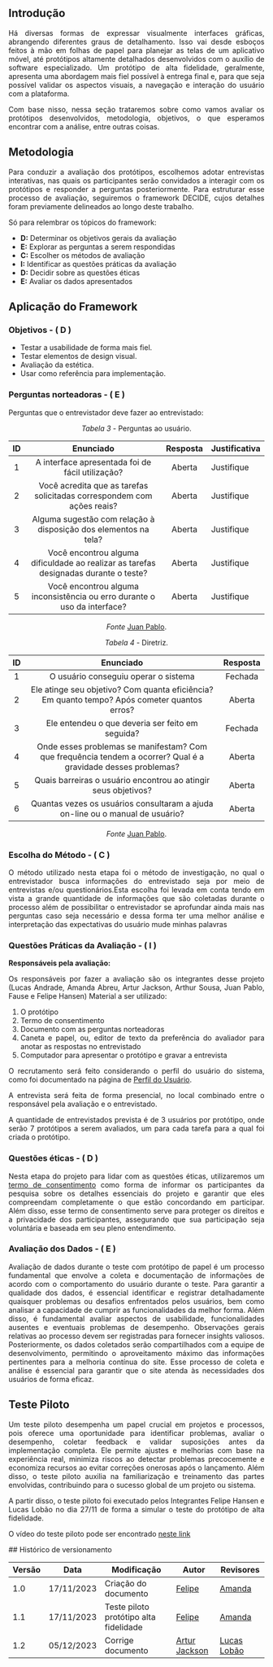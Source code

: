 ## Introdução

<div style="text-align: justify">

Há diversas formas de expressar visualmente interfaces gráficas, abrangendo diferentes graus de detalhamento. Isso vai desde esboços feitos à mão em folhas de papel para planejar as telas de um aplicativo móvel, até protótipos altamente detalhados desenvolvidos com o auxílio de software especializado. Um protótipo de alta fidelidade, geralmente, apresenta uma abordagem mais fiel possível à entrega final e, para que seja possível validar os aspectos visuais, a navegação e interação do usuário com a plataforma.


Com base nisso, nessa seção trataremos sobre como vamos avaliar os protótipos desenvolvidos, metodologia, objetivos, o que esperamos encontrar com a análise, entre outras coisas.

## Metodologia

Para conduzir a avaliação dos protótipos, escolhemos adotar entrevistas interativas, nas quais os participantes serão convidados a interagir com os protótipos e responder a perguntas posteriormente. Para estruturar esse processo de avaliação, seguiremos o framework DECIDE, cujos detalhes foram previamente delineados ao longo deste trabalho.

Só para relembrar os tópicos do framework:

 - **D:** Determinar os objetivos gerais da avaliação
 - **E:** Explorar as perguntas a serem respondidas
 - **C:** Escolher os métodos de avaliação
 - **I:** Identificar as questões práticas da avaliação
 - **D:** Decidir sobre as questões éticas
 - **E:** Avaliar os dados apresentados

</div>

## Aplicação do Framework

### Objetivos - ( D )

- Testar a usabilidade de forma mais fiel.
- Testar elementos de design visual.
- Avaliação da estética.
- Usar como referência para implementação.

### Perguntas norteadoras - ( E )

Perguntas que o entrevistador deve fazer ao entrevistado:


<center>

*Tabela 3* - Perguntas ao usuário.

| ID | Enunciado| Resposta| Justificativa |
| :---: | :----------------------------------------------------------: | :-----------------:|:------------|
|   1   |   A interface apresentada foi de fácil utilização?        |     Aberta         | Justifique |
|   2   |  Você acredita que as tarefas solicitadas correspondem com ações reais?         |     Aberta         | Justifique |
|   3   |  Alguma sugestão com relação à disposição dos elementos na tela?        |     Aberta         | Justifique |
|   4   |  Você encontrou alguma dificuldade ao realizar as tarefas designadas durante o teste?         |     Aberta         | Justifique |
|   5   |  Você encontrou alguma inconsistência ou erro durante o uso da interface?         |     Aberta         | Justifique |


*Fonte*  [Juan Pablo](https://github.com/Juan-Ricarte).

</center>

<center>

*Tabela 4* - Diretriz.

| ID | Enunciado| Resposta| 
| :---: | :----------------------------------------------------------: | :-----------------:|
|   1   |   O usuário conseguiu operar o sistema      |     Fechada     | 
|   2   |   Ele atinge seu objetivo? Com quanta eficiência? Em quanto tempo? Após cometer quantos erros?       |     Aberta    | 
|   3   |    Ele entendeu o que deveria ser feito em seguida?     |     Fechada     | 
|   4   |    Onde esses problemas se manifestam? Com que frequência tendem a ocorrer? Qual é a gravidade desses problemas?     |    Aberta    | 
|   5   |   Quais barreiras o usuário encontrou ao atingir seus objetivos?      |     Aberta     | 
|   6   |   Quantas vezes os usuários consultaram a ajuda on-line ou o manual de usuário?     |     Aberta     | 


*Fonte*  [Juan Pablo](https://github.com/Juan-Ricarte).

</center>

### Escolha do Método - ( C )

<div style="text-align: justify">

O método utilizado nesta etapa foi o método de investigação, no qual o entrevistador busca informações do entrevistado seja por meio de entrevistas e/ou questionários.Esta escolha foi levada em conta tendo em vista a grande quantidade de informações que são coletadas durante o processo além de possibilitar o entrevistador se aprofundar ainda mais nas perguntas caso seja necessário e dessa forma ter uma melhor análise e interpretação das expectativas do usuário  mude minhas palavras

### Questões Práticas da Avaliação - ( I )

**Responsáveis pela avaliação:**

Os responsáveis por fazer a avaliação são os integrantes desse projeto (Lucas Andrade, Amanda Abreu, Artur Jackson, Arthur Sousa, Juan Pablo, Fause e Felipe Hansen)
Material a ser utilizado:

1. O protótipo
2. Termo de consentimento
3. Documento com as perguntas norteadoras
4. Caneta e papel, ou, editor de texto da preferência do avaliador para anotar as respostas no entrevistado
5. Computador para apresentar o protótipo e gravar a entrevista

O recrutamento será feito considerando o perfil do usuário do sistema, como foi documentado na página de [Perfil do Usuário](../../analiseRequisitos/perfil_do_usuario.md).

A entrevista será feita de forma presencial, no local combinado entre o responsável pela avaliação e o entrevistado.

A quantidade de entrevistados prevista é de 3 usuários por protótipo, onde serão 7 protótipos a serem avaliados, um para cada tarefa para a qual foi criada o protótipo.

### Questões éticas - ( D )

Nesta etapa do projeto para lidar com as questões éticas, utilizaremos um <a href="https://interacao-humano-computador.github.io/2023.2--BRB-Mobilidade/analiseRequisitos/aspectos_eticos/" target= "_blank">termo de consentimento</a> como forma de informar os participantes da pesquisa sobre os detalhes essenciais do projeto e garantir que eles compreendam completamente o que estão concordando em participar. Além disso, esse termo de consentimento serve para proteger os direitos e a privacidade dos participantes, assegurando que sua participação seja voluntária e baseada em seu pleno entendimento.

### Avaliação dos Dados - ( E )

 Avaliação de dados durante o teste com protótipo de papel é um processo fundamental que envolve a coleta e documentação de informações de acordo com o comportamento do usuário durante o teste. Para garantir a qualidade dos dados, é essencial identificar e registrar detalhadamente quaisquer problemas ou desafios enfrentados pelos usuários, bem como analisar a capacidade de cumprir as funcionalidades da melhor forma. Além disso, é fundamental avaliar aspectos de usabilidade, funcionalidades ausentes e eventuais problemas de desempenho. Observações gerais relativas ao processo devem ser registradas para fornecer insights valiosos. Posteriormente, os dados coletados serão compartilhados com a equipe de desenvolvimento, permitindo o aproveitamento máximo das informações pertinentes para a melhoria contínua do site. Esse processo de coleta e análise é essencial para garantir que o site atenda às necessidades dos usuários de forma eficaz.


## Teste Piloto

Um teste piloto desempenha um papel crucial em projetos e processos, pois oferece uma oportunidade para identificar problemas, avaliar o desempenho, coletar feedback e validar suposições antes da implementação completa. Ele permite ajustes e melhorias com base na experiência real, minimiza riscos ao detectar problemas precocemente e economiza recursos ao evitar correções onerosas após o lançamento. Além disso, o teste piloto auxilia na familiarização e treinamento das partes envolvidas, contribuindo para o sucesso global de um projeto ou sistema.

A partir disso, o teste piloto foi executado pelos Integrantes Felipe Hansen e Lucas Lobão no dia 27/11 de forma a simular o teste do protótipo de alta fidelidade.

O vídeo do teste piloto pode ser encontrado [neste link](https://youtu.be/wIJGIKpoY1Q)

</div>
## Histórico de versionamento

| Versão | Data       | Modificação                             | Autor                         | Revisores                         |
| ------ | ---------- | --------------------------------------- | ----------------------------- | ----------------------------- |
|    1.0   |   17/11/2023   |   Criação do documento |  [Felipe](https://github.com/FHansen98) |  [Amanda](https://github.com/Amandaaaaabreu)|
|    1.1   |   17/11/2023   |  Teste piloto protótipo alta fidelidade |  [Felipe](https://github.com/FHansen98) |  [Amanda](https://github.com/Amandaaaaabreu)|
|    1.2   |   05/12/2023   |  Corrige documento |  [Artur Jackson](https://github.com/artur-jack) | [Lucas Lobão](https://github.com/lucaslobao-18)|